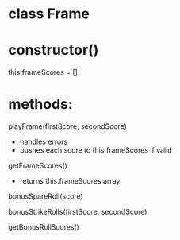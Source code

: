 # class Frame

# constructor()
  this.frameScores = []

# methods:
playFrame(firstScore, secondScore)
- handles errors
- pushes each score to this.frameScores if valid

getFrameScores()
- returns this.frameScores array

bonusSpareRoll(score)

bonusStrikeRolls(firstScore, secondScore)

getBonusRollScores()




<!-- # Old
rollOne(score)
- raise error if score is not an int from 0 to 10
*- this.rollOneScore = score*
- pushes this.rollOneScore to this.frameScores
- if this.rollOneScore === 10:
    - this.rollTwoScore = 0
    - push this.rollTwoScore to this.frameScores

rollTwo(score)
- raise error if not an int from 0 to 10
*- this.rollTwoScore = score;*
- push this.rollTwoScore to this.frameScores

playTenthFrame()
- calls rollOne(score)
- calls rollTwo(score)
- if spare, call rollOne(score)
- if strike, call rollOne(score) and rollTwo(score) -->



<!-- # maybe methods
endFrame?
- pushes scores to scorecard array?

strike?
- stops a second roll from taking place

spare?
- marks bonus as spare -->
